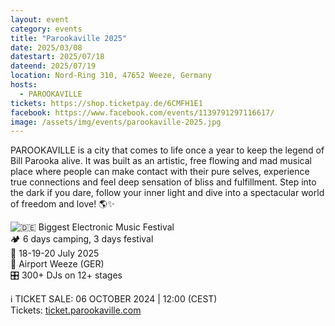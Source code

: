 ```yaml
---
layout: event
category: events
title: "Parookaville 2025"
date: 2025/03/08
datestart: 2025/07/18
dateend: 2025/07/19
location: Nord-Ring 310, 47652 Weeze, Germany
hosts:
  - PAROOKAVILLE
tickets: https://shop.ticketpay.de/6CMFH1E1
facebook: https://www.facebook.com/events/1139791297116617/
image: /assets/img/events/parookaville-2025.jpg
---
```


PAROOKAVILLE is a city that comes to life once a year to keep the legend of Bill Parooka alive. It was built as an artistic, free flowing and mad musical place where people can make contact with their pure selves, experience true connections and feel deep sensation of bliss and fulfillment. Step into the dark if you dare, follow your inner light and dive into a spectacular world of freedom and love! 🌎✨

![🇩🇪](https://static.xx.fbcdn.net/images/emoji.php/v9/t75/2/16/1f1e9_1f1ea.png) Biggest Electronic Music Festival  
🏕 6 days camping, 3 days festival  
📅 18-19-20 July 2025  
📍 Airport Weeze (GER)  
🎛 300+ DJs on 12+ stages

ℹ️ TICKET SALE: 06 OCTOBER 2024 | 12:00 (CEST)  
Tickets: [ticket.parookaville.com](https://l.facebook.com/l.php?u=http%3A%2F%2Fticket.parookaville.com%2F%3Ffbclid%3DIwZXh0bgNhZW0CMTAAAR2SUtWJf28cH7PfRc1V8S3T_L_u9njO0AwNN0GXE-UWoA9tyYaOkSr2I9Y_aem_GqH0OJLAPKnNm6YXy3kwbw&h=AT1lQ4zKU-SPX18Kkx_bVfaUldTCYZm78quxIH6jJ1eCpCv-z35TGuPeF3EaAn-wVcMFHsvRXK_F8Wj2YSM6QjEvOrHMiffYtzscgibIhB0kFSFUxV2K_Hi_jqQw4QviEQFCEbd4bClbMYKbTRYxcwQ&__tn__=q&c[0]=AT0Fc4-8FB5UlWVpNwCyBfiElbGcKOJ9HbaR3u3020EdjBsxurwQhU6QgYsFZ2A9MyRCwd1uUWmte2tMGNJLhCKOT8ea1090CyMLBAnNtAeCf_gPlX1Lt23YBL4qrCiFjK62NAj_WaP9P78NhIy0Zx-K_a5Fpc3B2IK2-Q)
